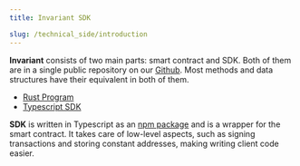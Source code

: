 ```yaml
---
title: Invariant SDK

slug: /technical_side/introduction
---
```


**Invariant** consists of two main parts: smart contract and SDK. Both of them are in a single public repository on our [Github](https://github.com/invariant-labs).
Most methods and data structures have their equivalent in both of them.

- [Rust Program](https://github.com/invariant-labs/protocol/tree/master/programs/invariant/src)
- [Typescript SDK](https://github.com/invariant-labs/protocol/tree/master/sdk/src)

**SDK** is written in Typescript as an [npm package](https://www.npmjs.com/package/@invariant-labs/sdk) and is a wrapper for the smart contract. It takes care of low-level aspects, such as signing transactions and storing constant addresses, making writing client code easier.
